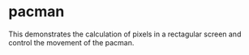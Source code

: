 # pacman
This demonstrates the calculation of pixels in a rectagular screen and control the movement of the pacman.

